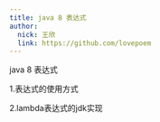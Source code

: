 ```yaml
---
title: java 8 表达式
author: 
  nick: 王欣
  link: https://github.com/lovepoem
---
```


java 8 表达式

1.表达式的使用方式

2.lambda表达式的jdk实现

